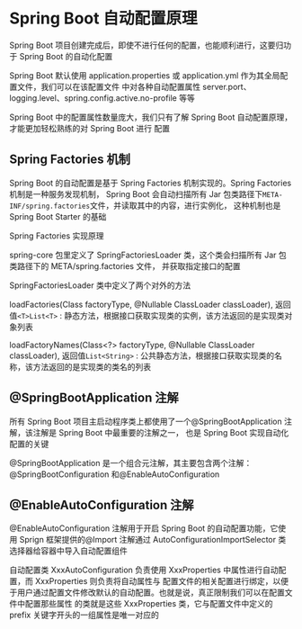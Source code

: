 # Spring Boot 自动配置原理

Spring Boot 项目创建完成后，即使不进行任何的配置，也能顺利进行，这要归功于 Spring Boot 的自动化配置

Spring Boot 默认使用 application.properties 或 application.yml 作为其全局配置文件，我们可以在该配置文件
中对各种自动配置属性 server.port、logging.level、spring.config.active.no-profile 等等

Spring Boot 中的配置属性数量庞大，我们只有了解 Spring Boot 自动配置原理，才能更加轻松熟练的对 Spring Boot 进行
配置

## Spring Factories 机制

Spring Boot 的自动配置是基于 Spring Factories 机制实现的。Spring Factories 机制是一种服务发现机制，
Spring Boot 会自动扫描所有 Jar 包类路径下`META-INF/spring.factories`文件，并读取其中的内容，进行实例化，
这种机制也是 Spring Boot Starter 的基础

Spring Factories 实现原理

spring-core 包里定义了 SpringFactoriesLoader 类，这个类会扫描所有 Jar 包类路径下的 META/spring.factories 文件，
并获取指定接口的配置

SpringFactoriesLoader 类中定义了两个对外的方法

loadFactories(Class<T> factoryType, @Nullable ClassLoader classLoader), 返回值`<T>List<T>`
: 静态方法，根据接口获取实现类的实例，该方法返回的是实现类对象列表

loadFactoryNames(Class<?> factoryType, @Nullable ClassLoader classLoader), 返回值`List<String>`
: 公共静态方法，根据接口获取实现类的名称，该方法返回的是实现类的类名的列表

## @SpringBootApplication 注解

所有 Spring Boot 项目主启动程序类上都使用了一个@SpringBootApplication 注解，该注解是 Spring Boot 中最重要的注解之一，
也是 Spring Boot 实现自动化配置的关键

@SpringBootApplication 是一个组合元注解，其主要包含两个注解：@SpringBootConfiguration 和@EnableAutoConfiguration

## @EnableAutoConfiguration 注解

@EnableAutoConfiguration 注解用于开启 Spring Boot 的自动配置功能，它使用 Sprign 框架提供的@Import 注解通过
AutoConfigurationImportSelector 类选择器给容器中导入自动配置组件

自动配置类 XxxAutoConfiguration 负责使用 XxxProperties 中属性进行自动配置，而 XxxProperties 则负责将自动属性与
配置文件的相关配置进行绑定，以便于用户通过配置文件修改默认的自动配置。也就是说，真正限制我们可以在配置文件中配置那些属性
的类就是这些 XxxProperties 类，它与配置文件中定义的 prefix 关键字开头的一组属性是唯一对应的
